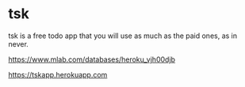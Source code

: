 # tsk
tsk is a free todo app that you will use as much as the paid ones, as in never.

https://www.mlab.com/databases/heroku_vjh00djb

https://tskapp.herokuapp.com
